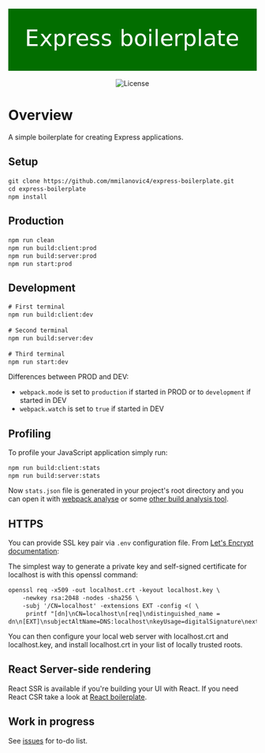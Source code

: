 <p align="center">
	<img src="static/img/logo.png" alt="Express boilerplate">
</p>

<p align="center">
	<img src="https://img.shields.io/github/license/mmilanovic4/express-boilerplate" alt="License">
</p>

# Overview

A simple boilerplate for creating Express applications.

## Setup

```
git clone https://github.com/mmilanovic4/express-boilerplate.git
cd express-boilerplate
npm install
```

## Production

```
npm run clean
npm run build:client:prod
npm run build:server:prod
npm run start:prod
```

## Development

```
# First terminal
npm run build:client:dev

# Second terminal
npm run build:server:dev

# Third terminal
npm run start:dev
```

Differences between PROD and DEV:

- `webpack.mode` is set to `production` if started in PROD or to `development` if started in DEV
- `webpack.watch` is set to `true` if started in DEV

## Profiling

To profile your JavaScript application simply run:

```
npm run build:client:stats
npm run build:server:stats
```

Now `stats.json` file is generated in your project's root directory and you can open it with [webpack analyse](https://github.com/webpack/analyse) or some [other build analysis tool](https://survivejs.com/webpack/optimizing/build-analysis/).

## HTTPS

You can provide SSL key pair via `.env` configuration file. From [Let's Encrypt documentation](https://letsencrypt.org/docs/certificates-for-localhost/):

The simplest way to generate a private key and self-signed certificate for localhost is with this openssl command:

```
openssl req -x509 -out localhost.crt -keyout localhost.key \
	-newkey rsa:2048 -nodes -sha256 \
	-subj '/CN=localhost' -extensions EXT -config <( \
	 printf "[dn]\nCN=localhost\n[req]\ndistinguished_name = dn\n[EXT]\nsubjectAltName=DNS:localhost\nkeyUsage=digitalSignature\nextendedKeyUsage=serverAuth")
```

You can then configure your local web server with localhost.crt and localhost.key, and install localhost.crt in your list of locally trusted roots.

## React Server-side rendering

React SSR is available if you're building your UI with React. If you need React CSR take a look at [React boilerplate](https://github.com/mmilanovic4/react-boilerplate).

## Work in progress

See [issues](https://github.com/mmilanovic4/express-boilerplate/issues) for to-do list.
